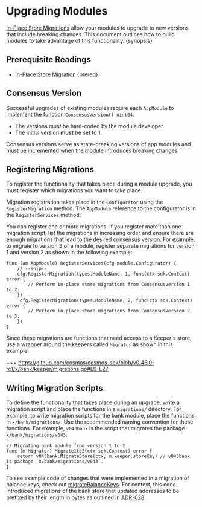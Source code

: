 <!--
order: 13
-->

# Upgrading Modules

[In-Place Store Migrations](../advanced-concepts/upgrade.md) allow your modules to upgrade to new versions that include breaking changes. This document outlines how to build modules to take advantage of this functionality. {synopsis}

## Prerequisite Readings

* [In-Place Store Migration](../advanced-concepts/upgrade.md) {prereq}

## Consensus Version

Successful upgrades of existing modules require each `AppModule` to implement the function `ConsensusVersion() uint64`.

* The versions must be hard-coded by the module developer.
* The initial version **must** be set to 1.

Consensus versions serve as state-breaking versions of app modules and must be incremented when the module introduces breaking changes.

## Registering Migrations

To register the functionality that takes place during a module upgrade, you must register which migrations you want to take place.

Migration registration takes place in the `Configurator` using the `RegisterMigration` method. The `AppModule` reference to the configurator is in the `RegisterServices` method.

You can register one or more migrations. If you register more than one migration script, list the migrations in increasing order and ensure there are enough migrations that lead to the desired consensus version. For example, to migrate to version 3 of a module, register separate migrations for version 1 and version 2 as shown in the following example:

```golang
func (am AppModule) RegisterServices(cfg module.Configurator) {
    // --snip--
    cfg.RegisterMigration(types.ModuleName, 1, func(ctx sdk.Context) error {
        // Perform in-place store migrations from ConsensusVersion 1 to 2.
    })
     cfg.RegisterMigration(types.ModuleName, 2, func(ctx sdk.Context) error {
        // Perform in-place store migrations from ConsensusVersion 2 to 3.
    })
}
```

Since these migrations are functions that need access to a Keeper's store, use a wrapper around the keepers called `Migrator` as shown in this example:

+++ https://github.com/cosmos/cosmos-sdk/blob/v0.46.0-rc1/x/bank/keeper/migrations.go#L9-L27

## Writing Migration Scripts

To define the functionality that takes place during an upgrade, write a migration script and place the functions in a `migrations/` directory. For example, to write migration scripts for the bank module, place the functions in `x/bank/migrations/`. Use the recommended naming convention for these functions. For example, `v043bank` is the script that migrates the package `x/bank/migrations/v043`:

```golang
// Migrating bank module from version 1 to 2
func (m Migrator) Migrate1to2(ctx sdk.Context) error {
	return v043bank.MigrateStore(ctx, m.keeper.storeKey) // v043bank is package `x/bank/migrations/v043`.
}
```

To see example code of changes that were implemented in a migration of balance keys, check out [migrateBalanceKeys](https://github.com/cosmos/cosmos-sdk/blob/v0.46.0-rc1/x/bank/migrations/v043/store.go#L50-L71). For context, this code introduced migrations of the bank store that updated addresses to be prefixed by their length in bytes as outlined in [ADR-028](../architecture/adr-028-public-key-addresses.md).
